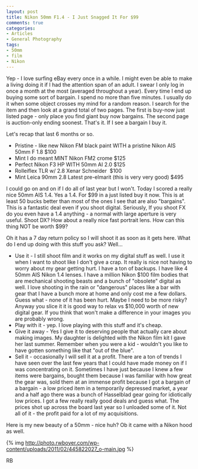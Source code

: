 ```yaml
---
layout: post
title: Nikon 50mm F1.4 - I Just Snagged It For $99
comments: true
categories:
- Articles
- General Photography
tags:
- 50mm
- film
- Nikon
---
```

Yep - I love surfing eBay every once in a while. I might even be able to make a living doing it if I had the attention span of an adult. I swear I only log in once a month at the most (averaged throughout a year). Every time I end up buying some sort of bargain. I spend no more than five minutes. I usually do it when some object crosses my mind for a random reason. I search for the item and then look at a grand total of two pages. The first is buy-now just listed page - only place you find giant buy now bargains. The second page is auction-only ending soonest. That's it. If I see a bargain I buy it.

Let's recap that last 6 months or so.
<ul>
	<li>Pristine - like new Nikon FM black paint WITH a pristine Nikon AIS 50mm F 1.8 $100</li>
	<li>Mint I do meant MINT Nikon FM2 crome $125</li>
	<li>Perfect Nikon F3 HP WITH 50mm AI 2.0 $125</li>
	<li>Rolleiflex TLR w/ 2.8 Xenar Schneider  $100</li>
	<li>Mint Leica 90mm 2.8 Latest pre-elmarit (this is very very good) $495</li>
</ul>
I could go on and on if I do all of last year but I won't. Today I scored a really nice 50mm AIS 1.4. Yes a 1.4. For $99 in a just listed buy it now. This is at least 50 bucks better than most of the ones I see that are also "bargains". This is a fantastic deal even if you shoot digital. Seriously, If you shoot FX do you even have a 1.4 anything - a normal with large aperture is very useful. Shoot DX? How about a really nice fast portrait lens. How can this thing NOT be worth $99?

Oh it has a 7 day return policy so I will shoot it as soon as it gets here. What do I end up doing with this stuff you ask? Well...
<ul>
	<li>Use it - I still shoot film and it works on my digital stuff as well. I use it when I want to shoot like I don't give a crap. It really is nice not having to worry about my gear getting hurt. I have a ton of backups. I have like 4 50mm AIS Nikon 1.4 lenses. I have a million Nikon $100 film bodies that are mechanical shooting beasts and a bunch of "obsolete" digital as well. I love shooting in the rain or "dangerous" places like a bar with gear that I have a bunch more at home and only cost me a few dollars. Guess what - none of it has been hurt. Maybe I need to be more risky? Anyway you slice it it is good way to relax vs $10,000 worth of new digital gear. If you think that won't make a difference in your images you are probably wrong.</li>
	<li>Play with it - yep. I love playing with this stuff and it's cheap.</li>
	<li>Give it away - Yes I give it to deserving people that actually care about making images. My daughter is delighted with the Nikon film kit I gave her last summer. Remember when you were a kid - wouldn't you like to have gotten something like that "out of the blue".</li>
	<li>Sell it - occasionally I will sell it at a profit. There are a ton of trends I have seen over the last few years that I could have made money on if I was concentrating on it. Sometimes I have just because I knew a few items were bargains, bought them because I was familiar with how great the gear was, sold them at an immense profit because I got a bargain of a bargain - a low priced item in a temporarily depressed market, a year and a half ago there was a bunch of Hasselblad gear going for idiotically low prices. I got a few really really good deals and guess what. The prices shot up across the board last year so I unloaded some of it. Not all of it - the profit paid for a lot of my acquisitions.</li>
</ul>
Here is my new beauty of a 50mm - nice huh? Ob it came with a Nikon hood as well.

{% img http://photo.rwboyer.com/wp-content/uploads/2011/02/445822027_o-main.jpg %}

RB